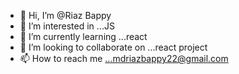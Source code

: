 - 👋 Hi, I’m @Riaz Bappy
- 👀 I’m interested in ...JS
- 🌱 I’m currently learning ...react
- 💞️ I’m looking to collaborate on ...react project
- 📫 How to reach me ...mdriazbappy22@gmail.com

<!---
RiBpy/RiBpy is a ✨ special ✨ repository because its `README.md` (this file) appears on your GitHub profile.
You can click the Preview link to take a look at your changes.
--->
